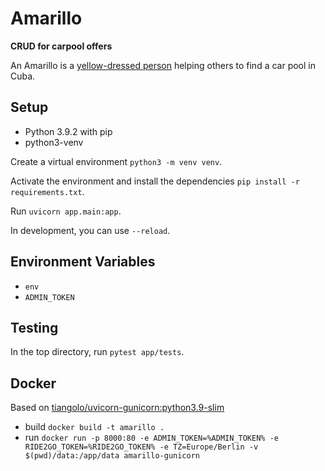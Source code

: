 # Amarillo

**CRUD for carpool offers**

An Amarillo is a [yellow-dressed person](https://www.cubatravelnetwork.com/de/autoverleih-in-kuba/autofahren-auf-kuba) helping others to find a car pool in Cuba. 

## Setup

- Python 3.9.2 with pip
- python3-venv

Create a virtual environment `python3 -m venv venv`.

Activate the environment and install the dependencies `pip install -r requirements.txt`.

Run `uvicorn app.main:app`. 

In development, you can use `--reload`. 

## Environment Variables

- `env`
- `ADMIN_TOKEN`

## Testing

In the top directory, run `pytest app/tests`.

## Docker

Based on [tiangolo/uvicorn-gunicorn:python3.9-slim](https://github.com/tiangolo/uvicorn-gunicorn-docker)

- build `docker build -t amarillo .`
- run `docker run -p 8000:80 -e ADMIN_TOKEN=%ADMIN_TOKEN% -e RIDE2GO_TOKEN=%RIDE2GO_TOKEN% -e TZ=Europe/Berlin -v $(pwd)/data:/app/data amarillo-gunicorn`
